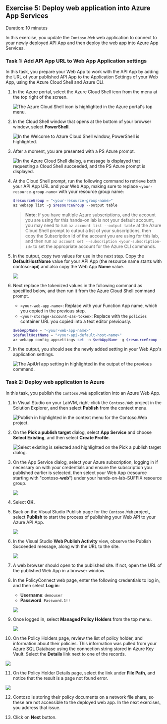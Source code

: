 ## Exercise 5: Deploy web application into Azure App Services

Duration: 10 minutes

In this exercise, you update the `Contoso.Web` web application to connect to your newly deployed API App and then deploy the web app into Azure App Services.

### Task 1: Add API App URL to Web App Application settings

In this task, you prepare your Web App to work with the API App by adding the URL of your published API App to the Application Settings of your Web App, using the Azure Cloud Shell and Azure CLI.

1. In the Azure portal, select the Azure Cloud Shell icon from the menu at the top right of the screen.

    ![The Azure Cloud Shell icon is highlighted in the Azure portal's top menu.](media/cloud-shell-icon.png "Azure Cloud Shell")

2. In the Cloud Shell window that opens at the bottom of your browser window, select **PowerShell**.

    ![In the Welcome to Azure Cloud Shell window, PowerShell is highlighted.](media/cloud-shell-select-powershell.png "Azure Cloud Shell")

3. After a moment, you are presented with a PS Azure prompt.

    ![In the Azure Cloud Shell dialog, a message is displayed that requesting a Cloud Shell succeeded, and the PS Azure prompt is displayed.](media/cloud-shell-ps-azure-prompt.png "Azure Cloud Shell")

4. At the Cloud Shell prompt, run the following command to retrieve both your API App URL and your Web App, making sure to replace `<your-resource-group-name>` with your resource group name:

    ```powershell
    $resourceGroup = "<your-resource-group-name>"
    az webapp list -g $resourceGroup --output table
    ```

    > **Note**: If you have multiple Azure subscriptions, and the account you are using for this hands-on lab is not your default account, you may need to run `az account list --output table` at the Azure Cloud Shell prompt to output a list of your subscriptions, then copy the Subscription Id of the account you are using for this lab, and then run `az account set --subscription <your-subscription-id>` to set the appropriate account for the Azure CLI commands.

5. In the output, copy two values for use in the next step. Copy the **DefaultHostName** value for your API App (the resource name starts with contoso-**api**) and also copy the Web App **Name** value.

   ![](media/app37.png)

6. Next replace the tokenized values in the following command as specified below, and then run it from the Azure Cloud Shell command prompt.

    - `<your-web-app-name>`: Replace with your Function App name, which you copied in the previous step.
    - `<your-storage-account-sas-token>`: Replace with the `policies` container URL you copied into a text editor previously.

    ```powershell
    $webAppName = "<your-web-app-name>"
    $defaultHostName = "<your-api-default-host-name>"
    az webapp config appsettings set -n $webAppName -g $resourceGroup --settings "ApiUrl=https://$defaultHostName"
    ```

7. In the output, you should see the newly added setting in your Web App's application settings.

    ![The ApiUrl app setting in highlighted in the output of the previous command.](media/azure-cloud-shell-az-webapp-config-output.png "Azure Cloud Shell")

### Task 2: Deploy web application to Azure

In this task, you publish the `Contoso.Web` application into an Azure Web App.

1. In Visual Studio on your LabVM, right-click the `Contoso.Web` project in the Solution Explorer, and then select **Publish** from the context menu.

    ![Publish in highlighted in the context menu for the Contoso.Web project.](media/vs-web-publish.png "Publish")

2. On the **Pick a publish target** dialog, select **App Service** and choose **Select Existing**, and then select **Create Profile**.

    ![Select existing is selected and highlighted on the Pick a publish target dialog.](media/visual-studio-publish-app-service.png "Publish")

3. On the App Service dialog, select your Azure subscription, logging in if necessary on with your credentials and ensure the subscription you published earlier is selected, then select your Web App (resource starting with "contoso-**web**") under your hands-on-lab-SUFFIX resource group.

   ![](media/app6.png)
   
4. Select **OK**.

5. Back on the Visual Studio Publish page for the `Contoso.Web` project, select **Publish** to start the process of publishing your Web API to your Azure API App.

   ![](media/app7.png)

6. In the Visual Studio **Web Publish Activity** view, observe the Publish Succeeded message, along with the URL to the site.

   ![](media/app8.png)

7. A web browser should open to the published site. If not, open the URL of the published Web App in a browser window.

8. In the PolicyConnect web page, enter the following credentials to log in, and then select **Log in**:

    - **Username**: ```demouser```
    - **Password**: `Password.1!!`

   ![](media/app42.png)

9. Once logged in, select **Managed Policy Holders** from the top menu.

   ![](media/app43.png)

10. On the Policy Holders page, review the list of policy holder, and information about their policies. This information was pulled from your Azure SQL Database using the connection string stored in Azure Key Vault. Select the **Details** link next to one of the records.

   ![](media/app44.png)

11. On the Policy Holder Details page, select the link under **File Path**, and notice that the result is a page not found error.

   ![](media/app45.png)

12. Contoso is storing their policy documents on a network file share, so these are not accessible to the deployed web app. In the next exercises, you address that issue.

13. Click on **Next** button.

